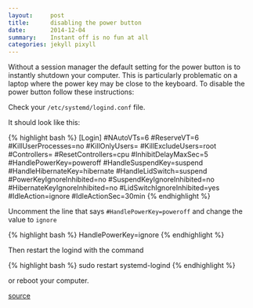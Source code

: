 ```yaml
---
layout:     post
title:      disabling the power button
date:       2014-12-04
summary:    Instant off is no fun at all
categories: jekyll pixyll
---
```


Without a session manager the default setting for the power button is to
instantly shutdown your computer.  This is particularly problematic on a
laptop where the power key may be close to the keyboard.  To disable the
power button follow these instructions:

Check your `/etc/systemd/logind.conf` file.

It should look like this:

{% highlight bash %}
[Login]
#NAutoVTs=6
#ReserveVT=6
#KillUserProcesses=no
#KillOnlyUsers=
#KillExcludeUsers=root
#Controllers=
#ResetControllers=cpu
#InhibitDelayMaxSec=5
#HandlePowerKey=poweroff
#HandleSuspendKey=suspend
#HandleHibernateKey=hibernate
#HandleLidSwitch=suspend
#PowerKeyIgnoreInhibited=no
#SuspendKeyIgnoreInhibited=no
#HibernateKeyIgnoreInhibited=no
#LidSwitchIgnoreInhibited=yes
#IdleAction=ignore
#IdleActionSec=30min
{% endhighlight %}

Uncomment the line that says `#HandlePowerKey=poweroff` 
and change the value to `ignore`

{% highlight bash %}
HandlePowerKey=ignore
{% endhighlight %}

Then restart the logind with the command

{% highlight bash %}
sudo restart systemd-logind
{% endhighlight %}

or reboot your computer.

[source](http://askubuntu.com/questions/362914/how-to-prevent-the-power-button-to-shutdown-directly-the-system)


